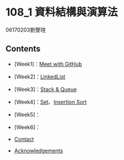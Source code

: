 # 108_1 資料結構與演算法
06170203劉謦瑄

<!-- TABLE OF CONTENTS -->
## Contents

* [Week1]：[Meet with GitHub](https://github.com/chinghsuan/class_exercises/tree/master/week1)
* [Week2]：[LinkedList](#LinkedList)
* [Week3]：[Stack & Queue](#Stack_&_Queue)
* [Week4]：[Set](#Set)、[Insertion Sort](#Insertion_Sort)
* [Week5]：
* [Week6]：

* [Contact](#contact)

* [Acknowledgements](#acknowledgements)
